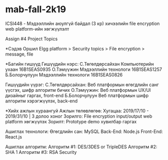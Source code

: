 # mab-fall-2k19
ICSI448 - Мэдээллийн аюулгүй байдал (3 кр) хичээлийн file encryption web platform-ийн хөгжүүлэлт

Assign #4 Project Topics


*Сэдэв
  Оршил
    Elgg platform > Security topics > File encryption > message, file

*Багийн гишүүд
  Гишүүдийн нэрс:
    С.Төгөлдөрсайхан 	  Компьютерийн ухаан 	16B1SEAS0935
    О.Тэмүүжин 		      Мэдээллийн технологи 	16B1SEAS1257
    Б.Болорчулуун 	    Мэдээллийн технологи 	16B1SEAS0826

  Гишүүдийн үүрэг:
    С.Төгөлдөрсайхан:	  Веб платформын өгөгдлийн санг үүсгэх, шифр алгоритм бичих
    О.Тэмүүжин:		      Веб платформын UX/UI дизайныг гаргах, front-end
    Б.Болорчулуун 	    Веб платформын шифр алгоритм хэрэгжүүлэх, back-end 

*Хийх ажлын хураангуй
  Ажлын төлөвлөгөө: 
    Хугацаа: 		        2019/17/10 - 2019/31/10 | 3 долоо хоног 
    Зорилго: 		        File encryption input/output web platform хөгжүүлэх
    Зорилт: 		        Prototype demo хувилбар гаргах 

   Ашиглах технологи:
    Өгөгдлийн сан: 	    MySQL
    Back-End: 		      Node.js
    Front-End: 		      React.js

  Ашиглах алгоритм:
    Алгоритм #1: 		    DES/3DES or TripleDES
    Алгоритм #2: 		    SHA 1
    Алгоритм #3: 		    RSA Security
